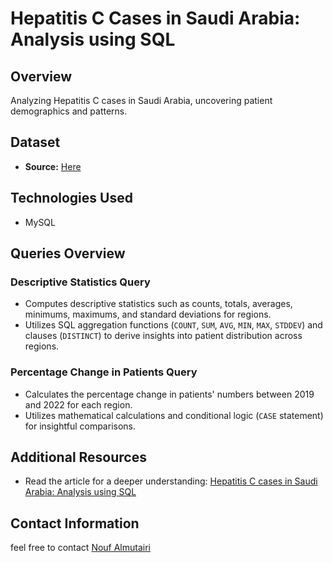 # Hepatitis C Cases in Saudi Arabia: Analysis using SQL

## Overview
Analyzing Hepatitis C cases in Saudi Arabia, uncovering patient demographics and patterns.

## Dataset
- **Source:** [Here](https://od.data.gov.sa/Data/ar/dataset/hepatitis-c-cases-in-ksa)

## Technologies Used
- MySQL



## Queries Overview

### Descriptive Statistics Query
- Computes descriptive statistics such as counts, totals, averages, minimums, maximums, and standard deviations for regions.
- Utilizes SQL aggregation functions (`COUNT`, `SUM`, `AVG`, `MIN`, `MAX`, `STDDEV`) and clauses (`DISTINCT`) to derive insights into patient distribution across regions.
  

### Percentage Change in Patients Query
- Calculates the percentage change in patients' numbers between 2019 and 2022 for each region.
- Utilizes mathematical calculations and conditional logic (`CASE` statement) for insightful comparisons.




## Additional Resources
- Read the article for a deeper understanding: [Hepatitis C cases in Saudi Arabia: Analysis using SQL](https://www.linkedin.com/pulse/hepatitis-c-cases-saudi-arabia-analysis-using-sql-nouf-almutairi-bakte/)
## Contact Information
feel free to contact [Nouf Almutairi](https://www.linkedin.com/in/noufalmutairih1/) 
